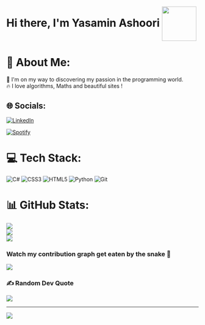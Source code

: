 <!--<a href="URL_REDIRECT" target="blank"><img align="center" src="https://media.giphy.com/media/4YsfMPYdy568xTzQHc/giphy.gif" height="100" /></a>
Hi there, I'm Yasamin Ashoori<a href="URL_REDIRECT" target="blank"><img align="center" src="https://camo.githubusercontent.com/e8e7b06ecf583bc040eb60e44eb5b8e0ecc5421320a92929ce21522dbc34c891/68747470733a2f2f6d656469612e67697068792e636f6d2f6d656469612f6876524a434c467a6361737252346961377a2f67697068792e676966" height="30" /></a>-->


# Hi there, I'm Yasamin Ashoori  <a href="URL_REDIRECT" target="blank"><img align="center" src="https://media.giphy.com/media/4YsfMPYdy568xTzQHc/giphy.gif" height="90" /></a>

<!--
**yasaminashoori/yasaminashoori** is a ✨ _special_ ✨ repository because its `README.md` (this file) appears on your GitHub profile.

Here are some ideas to get you started:

- 🔭 I’m currently working on ...
 I’m currently learning ...
- 👯 I’m looking to collaborate on ...
- 🤔 I’m looking for help with ...
- 💬 Ask me about ...
- 📫 How to reach me: ...
- 😄 Pronouns: ...
- ⚡ Fun fact: ...
-->


# 💫 About Me:
🌱 I'm on my way to discovering my passion in the programming world. <br>🔥  I love algorithms, Maths and beautiful sites !


## 🌐 Socials:
[![LinkedIn](https://img.shields.io/badge/LinkedIn-%230077B5.svg?logo=linkedin&logoColor=white)](https://linkedin.com/in/linkedin.com/in/yasamin-ashoori-b178531ab)


[![Spotify](https://spotify-github-readme.vercel.app/api/spotify)](https://open.spotify.com/collection/tracks)

# 💻 Tech Stack:
![C#](https://img.shields.io/badge/c%23-%23239120.svg?style=for-the-badge&logo=c-sharp&logoColor=white) ![CSS3](https://img.shields.io/badge/css3-%231572B6.svg?style=for-the-badge&logo=css3&logoColor=white) ![HTML5](https://img.shields.io/badge/html5-%23E34F26.svg?style=for-the-badge&logo=html5&logoColor=white) ![Python](https://img.shields.io/badge/python-3670A0?style=for-the-badge&logo=python&logoColor=ffdd54) ![Git](https://img.shields.io/badge/git-%23F05033.svg?style=for-the-badge&logo=git&logoColor=white)

# 📊 GitHub Stats:
![](https://github-readme-stats.vercel.app/api?username=yasaminashoori&theme=dark&hide_border=false&include_all_commits=true&count_private=false)<br/>
![](https://github-readme-streak-stats.herokuapp.com/?user=yasaminashoori&theme=dark&hide_border=false)<br/>
![](https://github-readme-stats.vercel.app/api/top-langs/?username=yasaminashoori&theme=dark&hide_border=false&include_all_commits=true&count_private=false&layout=compact)

### Watch my contribution graph get eaten by the snake 🐍

<img src="https://github.com/yasaminashoori/yasaminashoori/blob/d5e786fd5f9c224504ec91655e27f8c8ec9bb44d/github-contribution-grid-snake.svg" />

### ✍️ Random Dev Quote
![](https://quotes-github-readme.vercel.app/api?type=horizontal&theme=radical)

<!--### 😂 Random Dev Meme
<img src="https://random-memer.herokuapp.com/" width="512px"/>-->

---
[![](https://visitcount.itsvg.in/api?id=yasaminashoori&icon=0&color=0)](https://visitcount.itsvg.in)



